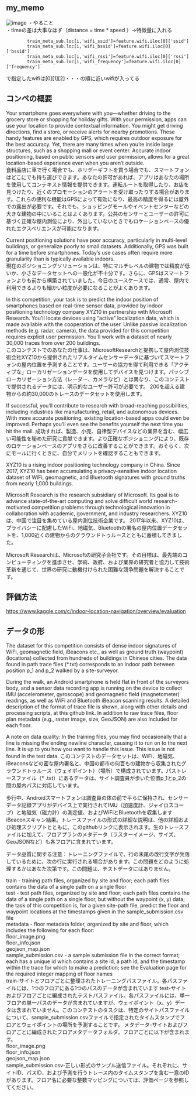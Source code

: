 ## my_memo

![image](https://user-images.githubusercontent.com/20613753/116400976-a77bbe00-a865-11eb-8648-81acb09670cf.png)
・やること  
・timeの差は大事なはず（distance = time * speed ）→特徴量に入れる  
```
        train_meta_sub.loc[i,'wifi_ssid']=feature.wifi.iloc[0]['ssid']
        train_meta_sub.loc[i,'wifi_bssid']=feature.wifi.iloc[0]['bssid']
        train_meta_sub.loc[i,'wifi_rssi']=feature.wifi.iloc[0]['rssi']
        train_meta_sub.loc[i,'wifi_frequency']=feature.wifi.iloc[0]['frequency']
```

で指定したwifiは[0][1][2]・・・の順に近いwifiが入ってる



## コンペの概要  

Your smartphone goes everywhere with you—whether driving to the grocery store or shopping for holiday gifts. With your permission, apps can use your location to provide contextual information. You might get driving directions, find a store, or receive alerts for nearby promotions. These handy features are enabled by GPS, which requires outdoor exposure for the best accuracy. Yet, there are many times when you’re inside large structures, such as a shopping mall or event center. Accurate indoor positioning, based on public sensors and user permission, allows for a great location-based experience even when you aren’t outside.  
食料品店に車で行く場合でも、ホリデーギフトを買う場合でも、スマートフォンはどこにでも持ち運びできます。あなたの許可があれば、アプリはあなたの場所を使用してコンテキスト情報を提供できます。運転ルートを取得したり、お店を見つけたり、近くのプロモーションのアラートを受け取ったりする場合があります。これらの便利な機能はGPSによって有効になり、最高の精度を得るには屋外での露出が必要です。それでも、ショッピングモールやイベントセンターなどの大きな建物の中にいることはよくあります。公共のセンサーとユーザーの許可に基づく正確な屋内測位により、外出していないときでもロケーションベースの優れたエクスペリエンスが可能になります。  
  
Current positioning solutions have poor accuracy, particularly in multi-level buildings, or generalize poorly to small datasets. Additionally, GPS was built for a time before smartphones. Today’s use cases often require more granularity than is typically available indoors.  
現在のポジショニングソリューションは、特にマルチレベルの建物では精度が低いか、小さなデータセットへの一般化が不十分です。さらに、GPSはスマートフォンよりも前から構築されていました。今日のユースケースでは、通常、屋内で利用できるよりも細かい粒度が必要になることがよくあります。  

In this competition, your task is to predict the indoor position of smartphones based on real-time sensor data, provided by indoor positioning technology company XYZ10 in partnership with Microsoft Research. You'll locate devices using “active” localization data, which is made available with the cooperation of the user. Unlike passive localization methods (e.g. radar, camera), the data provided for this competition requires explicit user permission. You'll work with a dataset of nearly 30,000 traces from over 200 buildings.  
このコンテストでのあなたの仕事は、MicrosoftResearchと提携して屋内測位技術会社XYZ10から提供されたリアルタイムセンサーデータに基づいてスマートフォンの屋内位置を予測することです。ユーザーの協力を得て利用できる「アクティブな」ローカリゼーションデータを使用してデバイスを見つけます。パッシブローカリゼーション方法（レーダー、カメラなど）とは異なり、このコンテストで提供されるデータには、明示的なユーザー許可が必要です。 200を超える建物からの約30,000のトレースのデータセットを使用します。

If successful, you’ll contribute to research with broad-reaching possibilities, including industries like manufacturing, retail, and autonomous devices. With more accurate positioning, existing location-based apps could even be improved. Perhaps you’ll even see the benefits yourself the next time you hit the mall.
成功すれば、製造、小売、自律型デバイスなどの業界を含む、幅広い可能性を秘めた研究に貢献できます。より正確なポジショニングにより、既存のロケーションベースのアプリをさらに改善することができます。おそらく、次にモールに行くときに、自分でメリットを確認することもできます。

XYZ10 is a rising indoor positioning technology company in China. Since 2017, XYZ10 has been accumulating a privacy-sensitive indoor location dataset of WiFi, geomagnetic, and Bluetooth signatures with ground truths from nearly 1,000 buildings.

Microsoft Research is the research subsidiary of Microsoft. Its goal is to advance state-of-the-art computing and solve difficult world research-motivated competition problems through technological innovation in collaboration with academic, government, and industry researchers.
XYZ10は、中国で注目を集めている屋内測位技術企業です。 2017年以来、XYZ10は、プライバシーに配慮したWiFi、地磁気、Bluetoothの署名の屋内位置データセットを、1,000近くの建物からのグラウンドトゥルースとともに蓄積してきました。

Microsoft Researchは、Microsoftの研究子会社です。その目標は、最先端のコンピューティングを進歩させ、学術、政府、および業界の研究者と協力して技術革新を通じて、世界の研究に動機付けられた困難な競争問題を解決することです。

## 評価方法
https://www.kaggle.com/c/indoor-location-navigation/overview/evaluation  
  
## データの形
The dataset for this competition consists of dense indoor signatures of WiFi, geomagnetic field, iBeacons etc., as well as ground truth (waypoint) (locations) collected from hundreds of buildings in Chinese cities. The data found in path trace files (*.txt) corresponds to an indoor path between position p_1 and p_2 walked by a site-surveyor.

During the walk, an Android smartphone is held flat in front of the surveyors body, and a sensor data recording app is running on the device to collect IMU (accelerometer, gyroscope) and geomagnetic field (magnetometer) readings, as well as WiFi and Bluetooth iBeacon scanning results. A detailed description of the format of trace file is shown, along with other details and processing scripts, at this github link. In addition to raw trace files, floor plan metadata (e.g., raster image, size, GeoJSON) are also included for each floor.

A note on data quality: In the training files, you may find occasionally that a line is missing the ending newline character, causing it to run on to the next line. It is up to you how you want to handle this issue. This issue is not found in the test data.
このコンテストのデータセットは、WiFi、地磁気、iBeaconsなどの密な屋内署名と、中国の都市の何百もの建物から収集されたグラウンドトゥルース（ウェイポイント）（場所）で構成されています。パストレースファイル（* .txt）にあるデータは、サイト調査員が歩いた位置p_1とp_2の間の屋内パスに対応しています。

歩行中、Androidスマートフォンは調査員の体の前で平らに保持され、センサーデータ記録アプリがデバイス上で実行されてIMU（加速度計、ジャイロスコープ）と地磁気（磁力計）の測定値、およびWiFiとBluetoothを収集しますiBeaconスキャン結果。トレースファイルの形式の詳細な説明は、他の詳細および処理スクリプトとともに、このgithubリンクに表示されます。生のトレースファイルに加えて、フロアプランのメタデータ（ラスターイメージ、サイズ、GeoJSONなど）も各フロアに含まれています。

データ品質に関する注意：トレーニングファイルで、行の末尾の改行文字が欠落しているために、次の行に実行される場合があります。この問題をどのように処理するかはあなた次第です。この問題は、テストデータにはありません。  


train - training path files, organized by site and floor; each path files contains the data of a single path on a single floor  
test - test path files, organized by site and floor; each path files contains the data of a single path on a single floor, but without the waypoint (x, y) data; the task of this competition is, for a given site-path file, predict the floor and waypoint locations at the timestamps given in the sample_submission.csv file  
metadata - floor metadata folder, organized by site and floor, which includes the following for each floor:  
floor_image.png  
floor_info.json  
geojson_map.json  
sample_submission.csv - a sample submission file in the correct format; each has a unique id which contains a site id, a path id, and the timestamp within the trace for which to make a prediction; see the Evaluation page for the required integer mapping of floor names  
train-サイトとフロアごとに整理されたトレーニングパスファイル。各パスファイルには、1つのフロアにある1つのパスのデータが含まれています
test-サイトおよびフロアごとに編成されたテストパスファイル。各パスファイルには、単一フロアの単一パスのデータが含まれていますが、ウェイポイント（x、y）データは含まれていません。このコンテストのタスクは、特定のサイトパスファイルについて、sample_submission.csvファイルで指定されたタイムスタンプでフロアとウェイポイントの場所を予測することです。
メタデータ-サイトおよびフロアごとに編成されたフロアメタデータフォルダ。フロアごとに以下が含まれます。  
floor_image.png  
floor_info.json  
geojson_map.json  
sample_submission.csv-正しい形式のサンプル送信ファイル。それぞれに、サイトID、パスID、および予測を行うトレース内のタイムスタンプを含む一意のIDがあります。フロア名に必要な整数マッピングについては、評価ページを参照してください。
